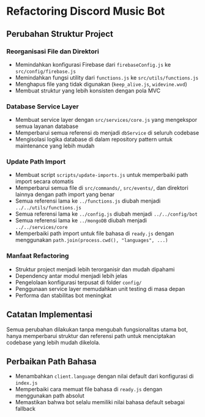 # Refactoring Discord Music Bot

## Perubahan Struktur Project

### Reorganisasi File dan Direktori
- Memindahkan konfigurasi Firebase dari `firebaseConfig.js` ke `src/config/firebase.js`
- Memindahkan fungsi utility dari `functions.js` ke `src/utils/functions.js`
- Menghapus file yang tidak digunakan (`keep_alive.js`, `widevine.wvd`)
- Membuat struktur yang lebih konsisten dengan pola MVC

### Database Service Layer
- Membuat service layer dengan `src/services/core.js` yang mengekspor semua layanan database
- Memperbarui semua referensi `db` menjadi `dbService` di seluruh codebase
- Mengisolasi logika database di dalam repository pattern untuk maintenance yang lebih mudah

### Update Path Import
- Membuat script `scripts/update-imports.js` untuk memperbaiki path import secara otomatis
- Memperbarui semua file di `src/commands/`, `src/events/`, dan direktori lainnya dengan path import yang benar
- Semua referensi lama ke `../functions.js` diubah menjadi `../../utils/functions.js`
- Semua referensi lama ke `../config.js` diubah menjadi `../../config/bot`
- Semua referensi lama ke `../mongoDB` diubah menjadi `../../services/core`
- Memperbaiki path import untuk file bahasa di `ready.js` dengan menggunakan `path.join(process.cwd(), "languages", ...)`

### Manfaat Refactoring
- Struktur project menjadi lebih terorganisir dan mudah dipahami
- Dependency antar modul menjadi lebih jelas
- Pengelolaan konfigurasi terpusat di folder `config/`
- Penggunaan service layer memudahkan unit testing di masa depan
- Performa dan stabilitas bot meningkat

## Catatan Implementasi
Semua perubahan dilakukan tanpa mengubah fungsionalitas utama bot, hanya memperbarui struktur dan referensi path untuk menciptakan codebase yang lebih mudah dikelola. 

## Perbaikan Path Bahasa
- Menambahkan `client.language` dengan nilai default dari konfigurasi di `index.js`
- Memperbaiki cara memuat file bahasa di `ready.js` dengan menggunakan path absolut
- Memastikan bahwa bot selalu memiliki nilai bahasa default sebagai fallback 